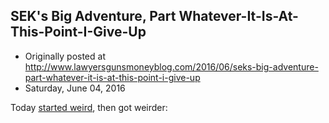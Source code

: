 ## SEK's Big Adventure, Part Whatever-It-Is-At-This-Point-I-Give-Up

 * Originally posted at http://www.lawyersgunsmoneyblog.com/2016/06/seks-big-adventure-part-whatever-it-is-at-this-point-i-give-up
 * Saturday, June 04, 2016

Today [started weird](https://www.facebook.com/scotterickaufman/posts/10104208854912871?pnref=story), then got weirder: